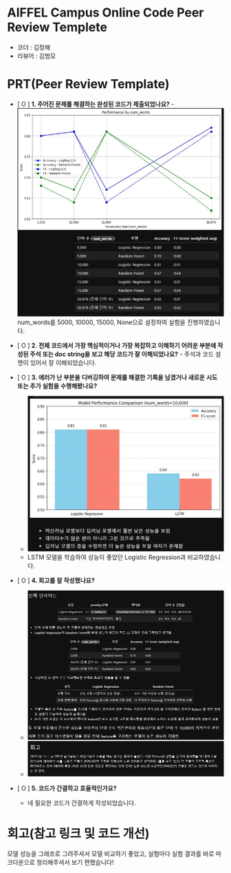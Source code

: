 # AIFFEL Campus Online Code Peer Review Templete
- 코더 : 김청해
- 리뷰어 : 김범모


# PRT(Peer Review Template)
- [ O ]  **1. 주어진 문제를 해결하는 완성된 코드가 제출되었나요?**
      - ![image1.jpg](image1.jpg)
        num_words를 5000, 10000, 15000, None으로 설정하여 실험을 진행하였습니다.
    
- [ O ]  **2. 전체 코드에서 가장 핵심적이거나 가장 복잡하고 이해하기 어려운 부분에 작성된 
주석 또는 doc string을 보고 해당 코드가 잘 이해되었나요?**
      - 주석과 코드 설명이 있어서 잘 이해되었습니다.
        
- [ O ]  **3. 에러가 난 부분을 디버깅하여 문제를 해결한 기록을 남겼거나
새로운 시도 또는 추가 실험을 수행해봤나요?**
    - ![image3.jpg](image3.jpg)
    - LSTM 모델을 학습하여 성능이 좋았던 Logistic Regression과 비교하였습니다.
        
- [ O ]  **4. 회고를 잘 작성했나요?**
    - ![image2.jpg](image2.jpg)
    - ![image4.jpg](image4.jpg)
        
- [ O ]  **5. 코드가 간결하고 효율적인가요?**
    - 네 필요한 코드가 간결하게 작성되었습니다.
    

# 회고(참고 링크 및 코드 개선)
모델 성능을 그래프로 그려주셔서 모델 비교하기 좋았고, 실험마다 실험 결과를 바로 마크다운으로 정리해주셔서 보기 편했습니다!
